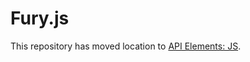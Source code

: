 # Fury.js
This repository has moved location to [API Elements: JS](https://github.com/apiaryio/api-elements.js).
